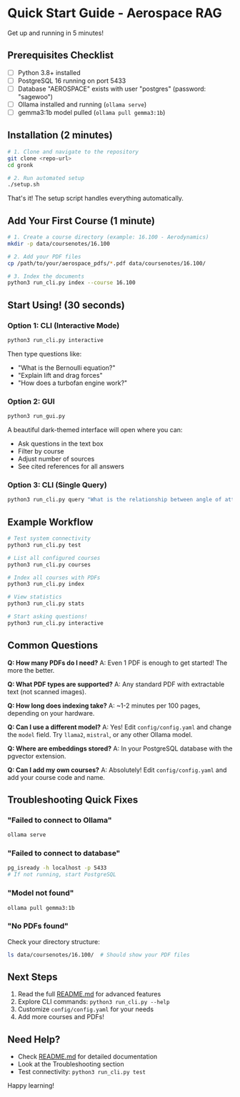 # Quick Start Guide - Aerospace RAG

Get up and running in 5 minutes!

## Prerequisites Checklist

- [ ] Python 3.8+ installed
- [ ] PostgreSQL 16 running on port 5433
- [ ] Database "AEROSPACE" exists with user "postgres" (password: "sagewoo")
- [ ] Ollama installed and running (`ollama serve`)
- [ ] gemma3:1b model pulled (`ollama pull gemma3:1b`)

## Installation (2 minutes)

```bash
# 1. Clone and navigate to the repository
git clone <repo-url>
cd gronk

# 2. Run automated setup
./setup.sh
```

That's it! The setup script handles everything automatically.

## Add Your First Course (1 minute)

```bash
# 1. Create a course directory (example: 16.100 - Aerodynamics)
mkdir -p data/coursenotes/16.100

# 2. Add your PDF files
cp /path/to/your/aerospace_pdfs/*.pdf data/coursenotes/16.100/

# 3. Index the documents
python3 run_cli.py index --course 16.100
```

## Start Using! (30 seconds)

### Option 1: CLI (Interactive Mode)

```bash
python3 run_cli.py interactive
```

Then type questions like:
- "What is the Bernoulli equation?"
- "Explain lift and drag forces"
- "How does a turbofan engine work?"

### Option 2: GUI

```bash
python3 run_gui.py
```

A beautiful dark-themed interface will open where you can:
- Ask questions in the text box
- Filter by course
- Adjust number of sources
- See cited references for all answers

### Option 3: CLI (Single Query)

```bash
python3 run_cli.py query "What is the relationship between angle of attack and lift?"
```

## Example Workflow

```bash
# Test system connectivity
python3 run_cli.py test

# List all configured courses
python3 run_cli.py courses

# Index all courses with PDFs
python3 run_cli.py index

# View statistics
python3 run_cli.py stats

# Start asking questions!
python3 run_cli.py interactive
```

## Common Questions

**Q: How many PDFs do I need?**
A: Even 1 PDF is enough to get started! The more the better.

**Q: What PDF types are supported?**
A: Any standard PDF with extractable text (not scanned images).

**Q: How long does indexing take?**
A: ~1-2 minutes per 100 pages, depending on your hardware.

**Q: Can I use a different model?**
A: Yes! Edit `config/config.yaml` and change the `model` field. Try `llama2`, `mistral`, or any other Ollama model.

**Q: Where are embeddings stored?**
A: In your PostgreSQL database with the pgvector extension.

**Q: Can I add my own courses?**
A: Absolutely! Edit `config/config.yaml` and add your course code and name.

## Troubleshooting Quick Fixes

### "Failed to connect to Ollama"
```bash
ollama serve
```

### "Failed to connect to database"
```bash
pg_isready -h localhost -p 5433
# If not running, start PostgreSQL
```

### "Model not found"
```bash
ollama pull gemma3:1b
```

### "No PDFs found"
Check your directory structure:
```bash
ls data/coursenotes/16.100/  # Should show your PDF files
```

## Next Steps

1. Read the full [README.md](README.md) for advanced features
2. Explore CLI commands: `python3 run_cli.py --help`
3. Customize `config/config.yaml` for your needs
4. Add more courses and PDFs!

## Need Help?

- Check [README.md](README.md) for detailed documentation
- Look at the Troubleshooting section
- Test connectivity: `python3 run_cli.py test`

Happy learning!
